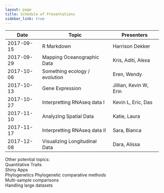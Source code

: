 ```yaml
---
layout: page
title: Schedule of Presentations
sidebar_link: true
---
```


| Date | Topic | Presenters |
|------|-------|------------|
|2017-09-15| R Markdown | Harrison Dekker |
|2017-09-29| Mapping Oceanographic Data | Kris, Aditi, Alexa |
|2017-10-06| Something ecology / evolution | Eren, Wendy|
|2017-10-13| Gene Expression | Jillian, Kevin W, Erin|
|2017-10-27| Interpretting RNAseq data I | Kevin L, Eric, Das|
|2017-11-10| Analyzing Spatial Data| Katie, Laura |
|2017-11-17| Interpretting RNAseq data II| Sara, Bianca|
|2017-12-08| Visualizing Longitudinal Data| Dara, Alissa |

Other potential topics:  
Quantitative Traits  
Shiny Apps  
Phylogenetics
Phylogenetic comparative methods  
Multi-sample comparisons  
Handling large datasets
